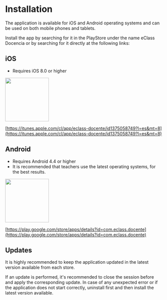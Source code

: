 # Installation

The application is available for iOS and Android operating systems and can be used on both mobile phones and tablets.

Install the app by searching for it in the PlayStore under the name eClass Docencia or by searching for it directly at the following links:

## iOS
* Requires iOS 8.0 or higher

<img src="/guide/ico-appstore.png" width="140"/>

[https://itunes.apple.com/cl/app/eclass-docente/id1375058749?l=es&mt=8](https://itunes.apple.com/cl/app/eclass-docente/id1375058749?l=es&mt=8)

## Android
* Requires Android 4.4 or higher
* It is recommended that teachers use the latest operating systems, for the best results.

<img src="/guide/ico-googleplay.png" width="140"/>

[https://play.google.com/store/apps/details?id=com.eclass.docente](https://play.google.com/store/apps/details?id=com.eclass.docente)

## Updates

It is highly recommended to keep the application updated in the latest version available from each store.

If an update is performed, it's recommended to close the session before and apply the corresponding update. In case of any unexpected error or if the application does not start correctly, uninstall first and then install the latest version available.
